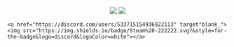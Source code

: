 <p align="center">
    <a href="https://instagram.com/penguenew" target"blank_"><img src="https://img.shields.io/badge/INSTAGRAM%20-DC3175.svg?&style=for-the-badge&logo=instagram&logoColor=white"></a>
       <a href="https://open.spotify.com/user/qw1bl5d1zbvz3oyye5jwf6hfa" target"blank_"><img src="https://img.shields.io/badge/Spotify%20-1ed760.svg?&style=for-the-badge&logo=spotify&logoColor=white"></a>
    
    <a href="https://discord.com/users/533715154936922113" target"blank_"><img src="https://img.shields.io/badge/Steam%20-222222.svg?&style=for-the-badge&logo=discord&logoColor=white"></a>

